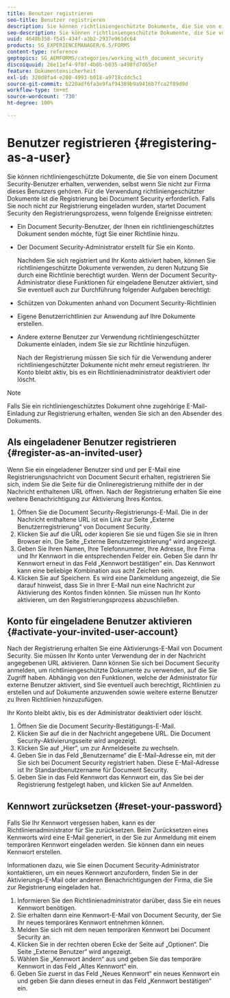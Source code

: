 ```yaml
---
title: Benutzer registrieren
seo-title: Benutzer registrieren
description: Sie können richtliniengeschützte Dokumente, die Sie von einem Document Security-Benutzer erhalten, verwenden, selbst wenn Sie nicht zur Firma dieses Benutzers gehören.
seo-description: Sie können richtliniengeschützte Dokumente, die Sie von einem Document Security-Benutzer erhalten, verwenden, selbst wenn Sie nicht zur Firma dieses Benutzers gehören.
uuid: 4648b358-f545-434f-a3b2-2937e961dc64
products: SG_EXPERIENCEMANAGER/6.5/FORMS
content-type: reference
geptopics: SG_AEMFORMS/categories/working_with_document_security
discoiquuid: 26e11ef4-9f8f-4b0b-b035-a498fd7d65ef
feature: Dokumentensicherheit
exl-id: 320d8fa4-e200-4993-b018-a9718cddc5c1
source-git-commit: b220adf6fa3e9faf94389b9a9416b7fca2f89d9d
workflow-type: tm+mt
source-wordcount: '730'
ht-degree: 100%

---
```


# Benutzer registrieren {#registering-as-a-user}

Sie können richtliniengeschützte Dokumente, die Sie von einem Document Security-Benutzer erhalten, verwenden, selbst wenn Sie nicht zur Firma dieses Benutzers gehören. Für die Verwendung richtliniengeschützter Dokumente ist die Registrierung bei Document Security erforderlich. Falls Sie noch nicht zur Registrierung eingeladen wurden, startet Document Security den Registrierungsprozess, wenn folgende Ereignisse eintreten:

* Ein Document Security-Benutzer, der Ihnen ein richtliniengeschütztes Dokument senden möchte, fügt Sie einer Richtlinie hinzu.
* Der Document Security-Administrator erstellt für Sie ein Konto.

   Nachdem Sie sich registriert und Ihr Konto aktiviert haben, können Sie richtliniengeschützte Dokumente verwenden, zu deren Nutzung Sie durch eine Richtlinie berechtigt wurden. Wenn der Document Security-Administrator diese Funktionen für eingeladene Benutzer aktiviert, sind Sie eventuell auch zur Durchführung folgender Aufgaben berechtigt:

* Schützen von Dokumenten anhand von Document Security-Richtlinien
* Eigene Benutzerrichtlinien zur Anwendung auf Ihre Dokumente erstellen.
* Andere externe Benutzer zur Verwendung richtliniengeschützter Dokumente einladen, indem Sie sie zur Richtlinie hinzufügen.

   Nach der Registrierung müssen Sie sich für die Verwendung anderer richtliniengeschützter Dokumente nicht mehr erneut registrieren. Ihr Konto bleibt aktiv, bis es ein Richtlinienadministrator deaktiviert oder löscht.

>[!NOTE]
>
>Falls Sie ein richtliniengeschütztes Dokument ohne zugehörige E-Mail-Einladung zur Registrierung erhalten, wenden Sie sich an den Absender des Dokuments.

## Als eingeladener Benutzer registrieren {#register-as-an-invited-user}

Wenn Sie ein eingeladener Benutzer sind und per E-Mail eine Registrierungsnachricht von Document Securit erhalten, registrieren Sie sich, indem Sie die Seite für die Onlineregistrierung mithilfe der in der Nachricht enthaltenen URL öffnen. Nach der Registrierung erhalten Sie eine weitere Benachrichtigung zur Aktivierung Ihres Kontos.

1. Öffnen Sie die Document Security-Registrierungs-E-Mail. Die in der Nachricht enthaltene URL ist ein Link zur Seite „Externe Benutzerregistrierung“ von Document Security.
1. Klicken Sie auf die URL oder kopieren Sie sie und fügen Sie sie in Ihren Browser ein. Die Seite „Externe Benutzerregistrierung“ wird angezeigt.
1. Geben Sie Ihren Namen, Ihre Telefonnummer, Ihre Adresse, Ihre Firma und Ihr Kennwort in die entsprechenden Felder ein. Geben Sie dann Ihr Kennwort erneut in das Feld „Kennwort bestätigen“ ein. Das Kennwort kann eine beliebige Kombination aus acht Zeichen sein.
1. Klicken Sie auf Speichern. Es wird eine Dankmeldung angezeigt, die Sie darauf hinweist, dass Sie in Ihrer E-Mail nun eine Nachricht zur Aktivierung des Kontos finden können. Sie müssen nun Ihr Konto aktivieren, um den Registrierungsprozess abzuschließen.

## Konto für eingeladene Benutzer aktivieren  {#activate-your-invited-user-account}

Nach der Registrierung erhalten Sie eine Aktivierungs-E-Mail von Document Security. Sie müssen Ihr Konto unter Verwendung der in der Nachricht angegebenen URL aktivieren. Dann können Sie sich bei Document Security anmelden, um richtliniengeschützte Dokumente zu verwenden, auf die Sie Zugriff haben. Abhängig von den Funktionen, welche der Administrator für externe Benutzer aktiviert, sind Sie eventuell auch berechtigt, Richtlinien zu erstellen und auf Dokumente anzuwenden sowie weitere externe Benutzer zu Ihren Richtlinien hinzuzufügen.

Ihr Konto bleibt aktiv, bis es der Administrator deaktiviert oder löscht.

1. Öffnen Sie die Document Security-Bestätigungs-E-Mail.
1. Klicken Sie auf die in der Nachricht angegebene URL. Die Document Security-Aktivierungsseite wird angezeigt.
1. Klicken Sie auf „Hier“, um zur Anmeldeseite zu wechseln.
1. Geben Sie in das Feld „Benutzername“ die E-Mail-Adresse ein, mit der Sie sich bei Document Security registriert haben. Diese E-Mail-Adresse ist Ihr Standardbenutzername für Document Security.
1. Geben Sie in das Feld Kennwort das Kennwort ein, das Sie bei der Registrierung festgelegt haben, und klicken Sie auf Anmelden.

## Kennwort zurücksetzen  {#reset-your-password}

Falls Sie Ihr Kennwort vergessen haben, kann es der Richtlinienadministrator für Sie zurücksetzen. Beim Zurücksetzen eines Kennworts wird eine E-Mail generiert, in der Sie zur Anmeldung mit einem temporären Kennwort eingeladen werden. Sie können dann ein neues Kennwort erstellen.

Informationen dazu, wie Sie einen Document Security-Administrator kontaktieren, um ein neues Kennwort anzufordern, finden Sie in der Aktivierungs-E-Mail oder anderen Benachrichtigungen der Firma, die Sie zur Registrierung eingeladen hat.

1. Informieren Sie den Richtlinienadministrator darüber, dass Sie ein neues Kennwort benötigen.
1. Sie erhalten dann eine Kennwort-E-Mail von Document Security, der Sie Ihr neues temporäres Kennwort entnehmen können.
1. Melden Sie sich mit dem neuen temporären Kennwort bei Document Security an.
1. Klicken Sie in der rechten oberen Ecke der Seite auf „Optionen“. Die Seite „Externe Benutzer“ wird angezeigt.
1. Wählen Sie „Kennwort ändern“ aus und geben Sie das temporäre Kennwort in das Feld „Altes Kennwort“ ein.
1. Geben Sie zuerst in das Feld „Neues Kennwort“ ein neues Kennwort ein und geben Sie dann dieses erneut in das Feld „Kennwort bestätigen“ ein.

